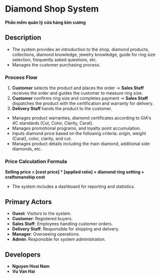 # Diamond Shop System
**Phần mềm quản lý cửa hàng kim cương**

## Description
- The system provides an introduction to the shop, diamond products, collections, diamond knowledge, jewelry knowledge, guide for ring size selection, frequently asked questions, etc.
- Manages the customer purchasing process.

### Process Flow
1. **Customer** selects the product and places the order → **Sales Staff** receives the order and guides the customer to measure ring size.
2. **Customer** confirms ring size and completes payment → **Sales Staff** dispatches the product with the certification and warranty for delivery.
3. **Delivery Staff** hands the product to the customer.

- Manages product warranties, diamond certificates according to GIA's 4C standards (Cut, Color, Clarity, Carat).
- Manages promotional programs, and loyalty point accumulation.
- Inputs diamond price based on the following criteria: origin, weight (Carat), color, clarity, and cut.
- Manages product details including the main diamond, additional side diamonds, etc.

### Price Calculation Formula
**Selling price = [cost price] * [applied ratio] + diamond ring setting + craftsmanship cost**

- The system includes a dashboard for reporting and statistics.

## Primary Actors
- **Guest**: Visitors to the system.
- **Customer**: Registered buyers.
- **Sales Staff**: Employees handling customer orders.
- **Delivery Staff**: Responsible for shipping and delivery.
- **Manager**: Overseeing operations.
- **Admin**: Responsible for system administration.

## Developers
- **Nguyen Hoai Nam**
- **Vu Van Hai**
